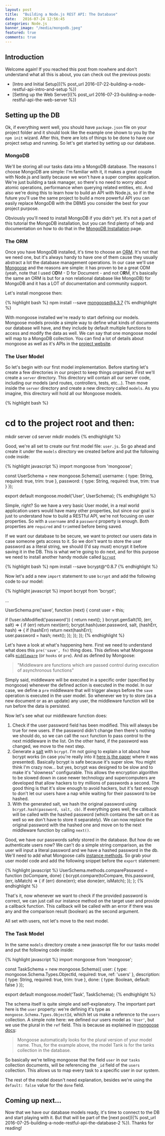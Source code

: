 ```yaml
---
layout: post
title:  "Building a Node.js REST API: The Database"
date:   2016-07-24 12:56:45
categories: Node.js
banner_image: "/media/mongodb.jpeg"
featured: true
comments: true
---
```


## Introduction

Welcome again! If you reached this post from nowhere and don't understand what all this is about, you can check out
the previous posts: 

- [Intro and Initial Setup]({% post_url 2016-07-22-building-a-node-restful-api-intro-and-setup  %})
- [Setting up the Web Server]({% post_url 2016-07-23-building-a-node-restful-api-the-web-server  %})

## Setting up the DB

<!--from-->
Ok, if everything went well, you should have `package.json` file on your project folder and it should look like the
example one shown to you by the `npm init` wizard. After this, there are lots of things to be done to have our project
setup and running. So let's get started by setting up our database.
<!--to-->

### MongoDB

We'll be storing all our tasks data into a MongoDB database. The reasons I choose MongoDB are simple: I'm familiar with
it, it makes a great couple with Node.js and lastly because we won't have a super complex application. We're just building
a task manager, so there's no need to worry about atomic operations, performance when querying related entities, etc.
And also we're doing this to learn how to build an API with Node.js, so if in the future you'll use the same project
to build a more powerful API you can easily replace MongoDB with the DBMS you consider the best for your project purpose.

Obviously you'll need to install MongoDB if you didn't yet. It's not a part of this tutorial the MongoDB installation,
but you can find plenty of help and documentation on how to do that in the [MongoDB Installation](https://docs.mongodb.com/manual/installation/)
page.

### The ORM

Once you have MongoDB installed, it's time to choose an [ORM](https://en.wikipedia.org/wiki/Object-relational_mapping).
It's not that we need one, but it's always handy to have one of them cause they usually abstract a lot the database
management operations. In our case we'll use [Mongoose](http://mongoosejs.com/) and the reasons are simple: it has proven
to be a great ODM (yeah, note that I used O**D**M - D for Document - and not O**R**M, it's basically the same an ORM is 
but for a non relational database like MongoDB) for MongoDB and it has a LOT of documentation and community support.

Let's install mongoose then:

{% highlight bash %}
npm install --save mongoose@4.3.7
{% endhighlight %}

With mongoose installed we're ready to start defining our models. Mongoose models provide a simple way to define what
kinds of documents our database will have, and they include by default multiple functions to access and modify the data
as well. We can say that one mongoose model will map to a MongoDB collection. You can find a lot of details about 
mongoose as well as it's APIs in the [project website](http://mongoosejs.com/).

### The User Model

So let's begin with our first model implementation. Before starting let's create a few directories in our project to
keep things organized. First we'll create a `server` directory. This directory will contain all our server code, including
our models (and routes, controllers, tests, etc...). Then move inside the `server` directory and create a new directory called
`models`. As you imagine, this directory will hold all our Mongoose models.

{% highlight bash %}
# cd to the project root and then:
mkdir server
cd server
mkdir models
{% endhighlight %}

Good, we're all set to create our first model file: `user.js`. So go ahead and create it under the `models` directory we
created before and put the following code inside:

{% highlight javascript %}
import mongoose from 'mongoose';

const UserSchema = new mongoose.Schema({
  username: {
    type: String, 
    required: true, 
    trim: true
  },
  password: { 
    type: String, 
    required: true, 
    trim: true 
  }
});

export default mongoose.model('User', UserSchema);
{% endhighlight %}

Simple, right? So we have a very basic User model, in a real world application users would have many other properties, but
since our goal is just to understand how to build a RESTful API, we're not focusing on user properties. So with a 
`username` and a `password` property is enough. Both properties are `required` and `trim`med before being saved.

If we want our database to be secure, we want to protect our users data in case someone gets access to it. So we don't 
want to store the user password as a literal string, we should (I'd say must) encrypt it before saving it in the DB. This is
what we're going to do next, and for this purpose we need to install another handy module called [`bcrypt`](https://www.npmjs.com/package/bcrypt)

{% highlight bash %}
npm install --save bcrypt@^0.8.7
{% endhighlight %}

Now let's add a new `import` statement to use `bcrypt` and add the following code to our model:

{% highlight javascript %}
import bcrypt from 'bcrypt';

...

UserSchema.pre('save', function (next) {
  const user = this;

  if (!user.isModified('password')) {
    return next();
  }
  bcrypt.genSalt(10, (err, salt) => {
    if (err) return next(err);
    bcrypt.hash(user.password, salt, (hashErr, hash) => {
      if (hashErr) return next(hashErr);  
      user.password = hash;
      next();
    });
  });
});
{% endhighlight %}

Let's have a look at what's happening here. First we need to understand what does this `pre('save', fn)` thing does.
This defines what Mongoose calls [`middleware`](http://mongoosejs.com/docs/middleware.html) (or `hooks` or `pre`). And
as defined by Mongoose:

> "Middleware are functions which are passed control during execution of asynchronous functions"

Simply said, middleware will be executed in a specific order (specified by mongoose) whenever the defined action is 
executed in the model. In our case, we define a `pre` middleware that will trigger always before the `save` operation
is executed in the user model. So whenever we try to store (as a new document or as an update) any user, the middleware
function will be run before the data is persisted.

Now let's see what our middleware function does:

1. Check if the user password field has been modified. This will always be true for new users. If the password didn't
change then there's nothing we should do, so we can call the `next` function to pass control to the next middleware in the
list. On the other hand, if the password was changed, we move to the next step.
2. Generate a [salt](https://en.wikipedia.org/wiki/Salt_(cryptography)) with `bcrypt`. 
I'm not going to explain a lot about how bcrypt works (in case you're really into it
[here is the paper](https://www.usenix.org/legacy/events/usenix99/provos/provos.pdf) where it was presented). Basically
bcrypt is safe because it's super slow. You might think I'm crazy now... but yes, bcrypt was designed to be slow and to 
make it's "slowness" configurable. This allows the encryption algorithm to be slowed down in case newer technology and
supercomputers are developed that allow hackers to try millions of passwords a second. The good thing is that it's slow
enough to avoid hackers, but it's fast enough to don't let our users have a nap while waiting for their password to be
hashed.
3. With the generated salt, we hash the original password using `bcrypt.hash(password, salt, cb)`. If everything goes
well, the callback will be called with the hashed password (which contains the salt on it as well so we don't have to
store it separately). We can now replace the original password with the hashed one and move on to the next middleware
function by calling `next()`.

Good, we have our passwords safely stored in the database. But how do we authenticate users now? We can't do a simple 
string comparison, as the user will input a literal password and we have a hashed password in the db. We'll need to
add what Mongoose calls [instance methods](http://mongoosejs.com/docs/guide.html). So grab your user model code and 
add the following snippet before the `export` statement:

{% highlight javascript %}
UserSchema.methods.comparePassword = function (toCompare, done) {
  bcrypt.compare(toCompare, this.password, (err, isMatch) => {
    if (err) done(err);
    else done(err, isMatch);
  });
};
{% endhighlight %}

That's it, now whenever we want to check if the provided password is correct, we can just call our instance method
on the target user and provide a callback function. This callback will be called with an error if there was any and the
comparison result (boolean) as the second argument.

All set with users, not let's move to the next model.

### The Task Model

In the same `models` directory create a new javascript file for our tasks model and put the following code inside:

{% highlight javascript %}
import mongoose from 'mongoose';

const TaskSchema = new mongoose.Schema({
  user: {
    type: mongoose.Schema.Types.ObjectId,
    required: true,
    ref: 'users'
  },
  description: {
    type: String,
    required: true,
    trim: true
  },
  done: {
    type: Boolean,
    default: false
  }
});

export default mongoose.model('Task', TaskSchema);
{% endhighlight %}

The schema itself is quite simple and self-explanatory. The important part here is the `user` property: we're defining
it's type as `mongoose.Schema.Types.ObjectId`, which let us make a reference to the `users` collection. A simple note here:
we defined our users model as `'User'`, but we use the plural in the `ref` field. This is because as explained in
[mongoose docs](http://mongoosejs.com/docs/models.html):

> Mongoose automatically looks for the plural version of your model name. Thus, for the example above, the model Tank is for the tanks collection in the database.

So basically we're telling mongoose that the field `user` in our `tasks` collection documents, will be referencing the
`_id` field of the `users` collection. This allows us to map every task to a specific user in our system.

The rest of the model doesn't need explanation, besides we're using the `default: false` value for the `done` field.

## Coming up next...

Now that we have our database models ready, it's time to connect to the DB and start playing with it. But that will be
part of the [next post]({% post_url 2016-07-25-building-a-node-restful-api-the-database-2  %}). Thanks for reading!


